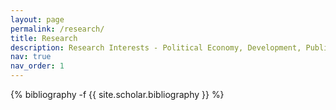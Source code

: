 ```yaml
---
layout: page
permalink: /research/
title: Research
description: Research Interests - Political Economy, Development, Public Economics, and Applied Economics. You can click on HTML to access paper drafts; all other drafts are available upon request.
nav: true
nav_order: 1
---
```

<!-- _pages/publications.md -->
<div class="publications">

{% bibliography -f {{ site.scholar.bibliography }} %}

</div>
